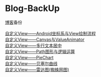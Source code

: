 # Blog-BackUp  
 [博客](http://www.idtkm.com)备份<br>
 <br>
[自定义View——Android坐标系与View绘制流程](https://github.com/Idtk/Blog/blob/master/Blog/1%E3%80%81CoordinateAndProcess.md)<br>
[自定义View——Canvas与ValueAnimator](https://github.com/Idtk/Blog/blob/master/Blog/2%E3%80%81CanvasAndValueAnimator.md)<br>
[自定义View——多行文本居中](https://github.com/Idtk/Blog/blob/master/Blog/3%E3%80%81Multi-lineTextCenter.md)<br>
[自定义View——Path图形与逻辑运算](https://github.com/Idtk/Blog/blob/master/Blog/4%E3%80%81PathFigureAndLogical.md)<br>
[自定义View——PieChart](https://github.com/Idtk/Blog/blob/master/Blog/5%E3%80%81PieChart.md)<br>
[自定义View——贝塞尔曲线](https://github.com/Idtk/Blog/blob/master/Blog/6%E3%80%81Bezier.md)<br>
[自定义View——雷达图(蜘蛛网图)](https://github.com/Idtk/Blog/blob/master/Blog/7%E3%80%81RadarChart.md)